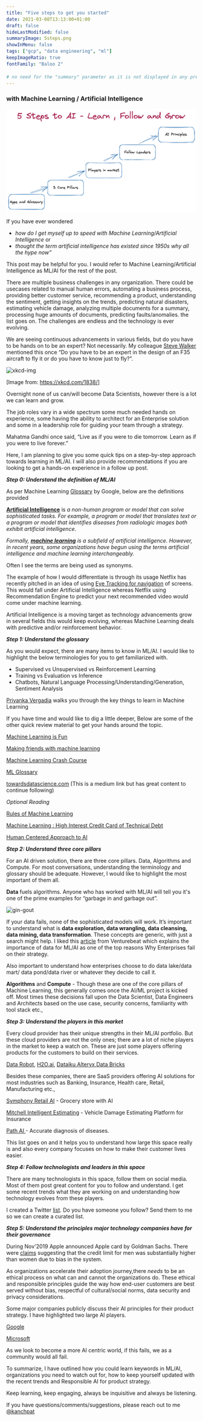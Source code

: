 ```yaml
---
title: "Five steps to get you started"
date: 2021-03-08T13:13:00+01:00
draft: false
hideLastModified: false
summaryImage: 5steps.png
showInMenu: false
tags: ["gcp", "data engineering", "ml"]
keepImageRatio: true
fontFamily: "Baloo 2"

# no need for the "summary" parameter as it is not displayed in any previews
---
```

 

### with Machine Learning / Artificial Intelligence

![5steps](5steps.png "image_tooltip")


If you have ever wondered 


*   _how do I get myself up to speed with Machine Learning/Artificial Intelligence_ or 
*   _thought the term artificial intelligence has existed since 1950s why all the hype now”_

 This post  may be helpful for you. I would refer to Machine Learning/Artificial Intelligence as ML/AI for the rest of the post.

There are multiple business challenges in any organization. There could be usecases related to manual human errors, automating a business process, providing better customer service, recommending a product, understanding the sentiment, getting insights on the trends, predicting natural disasters, estimating vehicle damage, analyzing multiple documents for a summary, processing huge amounts of documents, predicting faults/anomalies. the list goes on. The challenges are endless and the technology is ever evolving.  

We are seeing continuous advancements in various fields, but do you have to be hands on to be an expert? Not necessarily. My colleague [Steve Walker](https://www.linkedin.com/in/steve-walker-7473368/) mentioned this once “Do you have to be an expert in the design of an F35 aircraft to fly it or do you have to know just to fly?”. 

![xkcd-img](https://imgs.xkcd.com/comics/machine_learning.png "image_tooltip")


[Image from: https://xkcd.com/1838/]

Overnight none of us can/will become Data Scientists, however there is a lot we can learn and grow. 

The job roles vary in a wide spectrum some much needed hands on experience, some having the ability to architect for an Enterprise solution and some in a leadership role for guiding your team through a strategy. 

Mahatma Gandhi once said, “Live as if you were to die tomorrow. Learn as if you were to live forever.”  

Here, I am planning to give you some quick tips on a step-by-step approach towards learning in ML/AI. I will also provide recommendations if you are looking to get a hands-on experience in a follow up post. 

**_Step 0: Understand the definition of ML/AI_**

As per Machine Learning [Glossary](https://developers.google.com/machine-learning/glossary) by Google, below are the definitions provided

**[Artificial Intelligence](https://developers.google.com/machine-learning/glossary#artificial-intelligence)** is _a non-human program or model that can solve sophisticated tasks. For example, a program or model that translates text or a program or model that identifies diseases from radiologic images both exhibit artificial intelligence_. 

_Formally, **[machine learning](https://developers.google.com/machine-learning/glossary#machine_learning)** is a subfield of artificial intelligence. However, in recent years, some organizations have begun using the terms artificial intelligence and machine learning interchangeably._

Often I see the terms are being used as synonyms. 

The example of how I would differentiate is through its usage 
Netflix has recently pitched in an idea of using [Eye Tracking for navigation](https://www.engadget.com/2018-11-07-netflix-eye-nav-iphone-hack-day.html) of screens. This would fall under Artificial Intelligence whereas Netflix using Recommendation Engine to predict your next recommended video would come under machine learning.

Artificial Intelligence is a moving target as technology advancements grow in several fields this would keep evolving, whereas Machine Learning deals with predictive and/or reinforcement behavior.

**_Step 1: Understand the glossary_**

As you would expect, there are many items to know in ML/AI. I would like to highlight the below terminologies for you to get familiarized with.

- Supervised vs Unsupervised vs Reinforcement Learning
- Training vs Evaluation vs Inference
- Chatbots, Natural Language Processing/Understanding/Generation, Sentiment Analysis 

[Priyanka Vergadia](https://twitter.com/pvergadia/status/1356663694780887042?lang=en) walks you through the key things to learn in Machine Learning

If you have time and would like to dig a little deeper, Below are some of the other quick review material to get your hands around the topic. 

[Machine Learning is Fun](https://medium.com/@ageitgey/machine-learning-is-fun-80ea3ec3c471#.cydc21t6q)

[Making friends with machine learning](https://www.youtube.com/playlist?list=PLRKtJ4IpxJpDxl0NTvNYQWKCYzHNuy2xG) 

[Machine Learning Crash Course](https://developers.google.com/machine-learning/crash-course/ml-intro)

[ML Glossary](https://developers.google.com/machine-learning/glossary)

[towardsdatascience.com](https://towardsdatascience.com/) (This is a medium link but has great content to continue following)

*Optional Reading*

[Rules of Machine Learning](https://developers.google.com/machine-learning/guides/rules-of-ml)

[Machine Learning : High Interest Credit Card of Technical Debt](https://research.google/pubs/pub43146/)

[Human Centered Approach to AI](https://pair.withgoogle.com/guidebook/)

**_Step 2: Understand three core pillars_**

For an AI driven solution, there are three core pillars. Data, Algorithms and Compute. For most conversations, understanding the terminology and glossary should be adequate. However, I would like to highlight the most important of them all. 

**Data** fuels algorithms.  Anyone who has worked with ML/AI will tell you it's one of the prime examples for “garbage in and garbage out”. 

![gin-gout](/images/garbageingarbageout.png "image_tooltip")


If your data fails, none of the sophisticated  models will work. It’s important to understand what is **data exploration, data wrangling, data cleansing, data mining, data transformation**. These concepts are generic, with just a search might help. I liked this [article](https://venturebeat.com/2021/02/25/why-machine-learning-strategies-fail/) from Venturebeat which explains the importance of data for ML/AI as one of the top reasons Why Enterprises fail on their strategy.

Also important to understand how enterprises choose to do data lake/data mart/ data pond/data river or whatever they decide to call it.

**Algorithms** and **Compute** - Though these are one of the core pillars of Machine Learning, this generally comes once the AI/ML project is kicked off. Most times these decisions fall upon the Data Scientist, Data Engineers and Architects based on the use case, security concerns, familiarity with tool stack etc.,

**_Step 3: Understand the players in this market_**

Every cloud provider has their unique strengths in their ML/AI portfolio. But these cloud providers are not the only ones; there are a lot of niche players in the market to keep a watch on. These are just some players offering products for the customers to build on their services. 

[Data Robot](https://www.datarobot.com/), [H2O.ai](https://www.h2o.ai/), [Dataiku](https://www.dataiku.com/),[Alteryx](https://www.alteryx.com/),[Data Bricks](https://databricks.com/)

Besides these companies, there are SaaS providers offering AI solutions for most industries such as Banking, Insurance, Health care, Retail, Manufacturing etc.,

[Symphony Retail AI](https://www.symphonyretailai.com/) - Grocery store with AI

[Mitchell Intelligent Estimating](https://www.mitchell.com/mitchell-intelligent-estimating/) - Vehicle Damage Estimating Platform for Insurance 

[Path AI ](https://www.pathai.com/)- Accurate diagnosis of diseases.

This list goes on and it helps you to understand how large this space really is and also every company focuses on how to make their customer lives easier.

**_Step 4: Follow technologists and leaders in this space_**



There are many technologists in this space, follow them on social media. Most of them post great content for you to follow and understand. I get some recent trends what they are working on and understanding how technology evolves from these players. 

I created a Twitter [list](https://twitter.com/i/lists/1403493802678030342).  Do you have someone you follow? Send them to me so we can create a curated list.

**_Step 5: Understand the principles major technology companies have for their governance_**

During Nov'2019 Apple announced Apple card by Goldman Sachs. There were [claims](https://www.zdnet.com/article/apple-card-issuer-investigated-over-gender-bias-in-credit-algorithm/) suggesting that the credit limit for men was substantially higher than women due to bias in the system. 

As organizations accelerate their adoption journey,there *needs* to be an ethical process on what can and cannot the organizations do. These ethical and responsible principles guide the way how end-user customers are best served without bias, respectful of cultural/social norms, data security and privacy considerations.

Some major companies publicly discuss their AI principles for their product strategy. I have highlighted two large AI players.  

[Google](https://www.blog.google/technology/ai/ai-principles/)

[Microsoft](https://www.microsoft.com/en-us/ai/our-approach?activetab=pivot1%3aprimaryr5)

 As we look to become a more AI centric world, if this fails, we as a community would all fail.


To summarize, I have outlined how you could learn keywords in ML/AI, organizations you need to watch out for, how to keep yourself updated with the recent trends and Responsible AI for product strategy.

Keep learning, keep engaging, always be inquisitive and always be listening.

If you have questions/comments/suggestions, please reach out to me [@kanchpat](twitter.com/kanchpat)